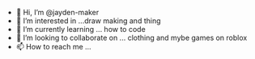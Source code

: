 - 👋 Hi, I’m @jayden-maker
- 👀 I’m interested in ...draw making and thing
- 🌱 I’m currently learning ... how to code
- 💞️ I’m looking to collaborate on ... clothing and mybe games on roblox
- 📫 How to reach me ... 

<!---
jayden-maker/jayden-maker is a ✨ special ✨ repository because its `README.md` (this file) appears on your GitHub profile.
You can click the Preview link to take a look at your changes.
--->
